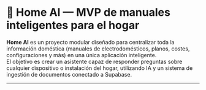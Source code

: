 # 🏡 Home AI — MVP de manuales inteligentes para el hogar

**Home AI** es un proyecto modular diseñado para centralizar toda la información doméstica (manuales de electrodomésticos, planos, costes, configuraciones y más) en una única aplicación inteligente.  
El objetivo es crear un asistente capaz de responder preguntas sobre cualquier dispositivo o instalación del hogar, utilizando IA y un sistema de ingestión de documentos conectado a Supabase.

---

